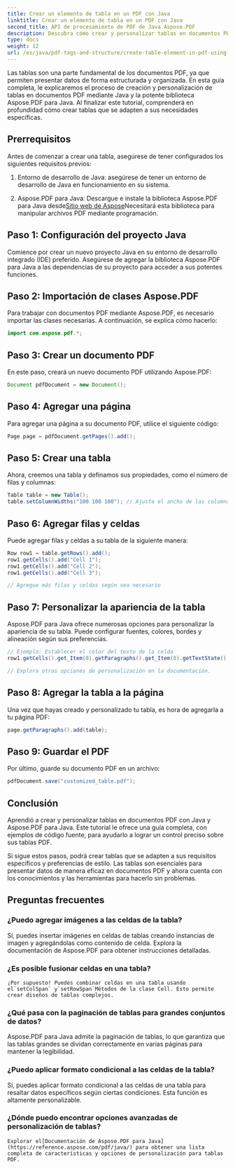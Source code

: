 ```yaml
---
title: Crear un elemento de tabla en un PDF con Java
linktitle: Crear un elemento de tabla en un PDF con Java
second_title: API de procesamiento de PDF de Java Aspose.PDF
description: Descubra cómo crear y personalizar tablas en documentos PDF con Java y Aspose.PDF para Java. Siga nuestra guía detallada con ejemplos de código fuente para tener un control preciso de sus tablas PDF.
type: docs
weight: 12
url: /es/java/pdf-tags-and-structure/create-table-element-in-pdf-using-java/
---
```



Las tablas son una parte fundamental de los documentos PDF, ya que permiten presentar datos de forma estructurada y organizada. En esta guía completa, le explicaremos el proceso de creación y personalización de tablas en documentos PDF mediante Java y la potente biblioteca Aspose.PDF para Java. Al finalizar este tutorial, comprenderá en profundidad cómo crear tablas que se adapten a sus necesidades específicas.

## Prerrequisitos

Antes de comenzar a crear una tabla, asegúrese de tener configurados los siguientes requisitos previos:

1. Entorno de desarrollo de Java: asegúrese de tener un entorno de desarrollo de Java en funcionamiento en su sistema.

2.  Aspose.PDF para Java: Descargue e instale la biblioteca Aspose.PDF para Java desde[Sitio web de Aspose](https://releases.aspose.com/pdf/java/)Necesitará esta biblioteca para manipular archivos PDF mediante programación.

## Paso 1: Configuración del proyecto Java

Comience por crear un nuevo proyecto Java en su entorno de desarrollo integrado (IDE) preferido. Asegúrese de agregar la biblioteca Aspose.PDF para Java a las dependencias de su proyecto para acceder a sus potentes funciones.

## Paso 2: Importación de clases Aspose.PDF

Para trabajar con documentos PDF mediante Aspose.PDF, es necesario importar las clases necesarias. A continuación, se explica cómo hacerlo:

```java
import com.aspose.pdf.*;
```

## Paso 3: Crear un documento PDF

En este paso, creará un nuevo documento PDF utilizando Aspose.PDF:

```java
Document pdfDocument = new Document();
```

## Paso 4: Agregar una página

Para agregar una página a su documento PDF, utilice el siguiente código:

```java
Page page = pdfDocument.getPages().add();
```

## Paso 5: Crear una tabla

Ahora, creemos una tabla y definamos sus propiedades, como el número de filas y columnas:

```java
Table table = new Table();
table.setColumnWidths("100 100 100"); // Ajuste el ancho de las columnas según sea necesario
```

## Paso 6: Agregar filas y celdas

Puede agregar filas y celdas a su tabla de la siguiente manera:

```java
Row row1 = table.getRows().add();
row1.getCells().add("Cell 1");
row1.getCells().add("Cell 2");
row1.getCells().add("Cell 3");

// Agregue más filas y celdas según sea necesario
```

## Paso 7: Personalizar la apariencia de la tabla

Aspose.PDF para Java ofrece numerosas opciones para personalizar la apariencia de su tabla. Puede configurar fuentes, colores, bordes y alineación según sus preferencias.

```java
// Ejemplo: Establecer el color del texto de la celda
row1.getCells().get_Item(0).getParagraphs().get_Item(0).getTextState().setForegroundColor(Color.getRed());

// Explora otras opciones de personalización en la documentación.
```

## Paso 8: Agregar la tabla a la página

Una vez que hayas creado y personalizado tu tabla, es hora de agregarla a tu página PDF:

```java
page.getParagraphs().add(table);
```

## Paso 9: Guardar el PDF

Por último, guarde su documento PDF en un archivo:

```java
pdfDocument.save("customized_table.pdf");
```

## Conclusión

Aprendió a crear y personalizar tablas en documentos PDF con Java y Aspose.PDF para Java. Este tutorial le ofrece una guía completa, con ejemplos de código fuente, para ayudarlo a lograr un control preciso sobre sus tablas PDF.

Si sigue estos pasos, podrá crear tablas que se adapten a sus requisitos específicos y preferencias de estilo. Las tablas son esenciales para presentar datos de manera eficaz en documentos PDF y ahora cuenta con los conocimientos y las herramientas para hacerlo sin problemas.

## Preguntas frecuentes

### ¿Puedo agregar imágenes a las celdas de la tabla?
   Sí, puedes insertar imágenes en celdas de tablas creando instancias de imagen y agregándolas como contenido de celda. Explora la documentación de Aspose.PDF para obtener instrucciones detalladas.

### ¿Es posible fusionar celdas en una tabla?
    ¡Por supuesto! Puedes combinar celdas en una tabla usando el`setColSpan` y`setRowSpan`Métodos de la clase Cell. Esto permite crear diseños de tablas complejos.

### ¿Qué pasa con la paginación de tablas para grandes conjuntos de datos?
   Aspose.PDF para Java admite la paginación de tablas, lo que garantiza que las tablas grandes se dividan correctamente en varias páginas para mantener la legibilidad.

### ¿Puedo aplicar formato condicional a las celdas de la tabla?
   Sí, puedes aplicar formato condicional a las celdas de una tabla para resaltar datos específicos según ciertas condiciones. Esta función es altamente personalizable.

### ¿Dónde puedo encontrar opciones avanzadas de personalización de tablas?
    Explorar el[Documentación de Aspose.PDF para Java](https://reference.aspose.com/pdf/java/) para obtener una lista completa de características y opciones de personalización para tablas PDF.